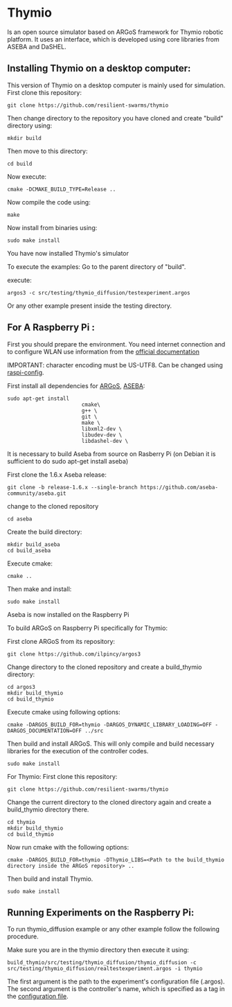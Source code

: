 # Thymio

Is an open source simulator based on ARGoS framework for Thymio robotic platform. It uses an interface, which is developed using core libraries from ASEBA and DaSHEL.

## Installing Thymio on a desktop computer:
This version of Thymio on a desktop computer is mainly used for simulation.
First clone this repository:

	git clone https://github.com/resilient-swarms/thymio

Then change directory to the repository you have cloned and create "build" directory using:

    mkdir build
    
Then move to this directory:

    cd build
    
Now execute:

    cmake -DCMAKE_BUILD_TYPE=Release ..
    
Now compile the code using:

    make
    
Now install from binaries using:

    sudo make install
    
You have now installed Thymio's simulator

To execute the examples:
Go to the parent directory of "build".

execute:

    argos3 -c src/testing/thymio_diffusion/testexperiment.argos

Or any other example present inside the testing directory.

## For A Raspberry Pi :
First you should prepare the environment. You need internet connection and to configure WLAN use information from the [official documentation](https://www.raspberrypi.org/documentation/configuration/wireless/wireless-cli.md)

IMPORTANT: character encoding must be US-UTF8. Can be changed using [raspi-config](https://www.raspberrypi.org/documentation/configuration/raspi-config.md).

First install all dependencies for [ARGoS](https://github.com/ilpincy/argos3), [ASEBA](https://github.com/aseba-community/aseba):

	sudo apt-get install
                            cmake\
                            g++ \
                            git \
                            make \
                            libxml2-dev \
                            libudev-dev \
                            libdashel-dev \

It is necessary to build Aseba from source on Rasberry Pi (on Debian it is sufficient to do sudo apt-get install aseba)

First clone the 1.6.x Aseba release:

	git clone -b release-1.6.x --single-branch https://github.com/aseba-community/aseba.git

change to the cloned repository

	cd aseba

Create the build directory:

	mkdir build_aseba
	cd build_aseba

Execute cmake:

	cmake ..

Then make and install:

	sudo make install

Aseba is now installed on the Raspberry Pi



To build ARGoS on Raspberry Pi specifically for Thymio:

First clone ARGoS from its repository:

	git clone https://github.com/ilpincy/argos3

Change directory to the cloned repository and create a build_thymio directory:

	cd argos3
	mkdir build_thymio
	cd build_thymio

Execute cmake using following options:

	cmake -DARGOS_BUILD_FOR=thymio -DARGOS_DYNAMIC_LIBRARY_LOADING=OFF -DARGOS_DOCUMENTATION=OFF ../src 

Then build and install ARGoS. This will only compile and build necessary libraries for the execution of the controller codes.

	sudo make install


For Thymio:
First clone this repository:

	git clone https://github.com/resilient-swarms/thymio

Change the current directory to the cloned directory again and create a build_thymio directory there.

	cd thymio
	mkdir build_thymio
	cd build_thymio

Now run cmake with the following options:

	cmake -DARGOS_BUILD_FOR=thymio -DThymio_LIBS=<Path to the build_thymio directory inside the ARGoS repository> ..

Then build and install Thymio.

	sudo make install

## Running Experiments on the Raspberry Pi:

To run thymio_diffusion example or any other example follow the following procedure.

Make sure you are in the thymio directory then execute it using:

    build_thymio/src/testing/thymio_diffusion/thymio_diffusion -c src/testing/thymio_diffusion/realtestexperiment.argos -i thymio

The first argument is the path to the experiment's configuration file (.argos). The second argument is the controller's name, which is specified as a tag in the [configuration file](https://github.com/daneshtarapore/thymio/src/testing/thymio_diffusion/realtestexperiment.argos#L19).

